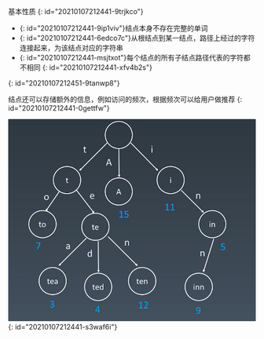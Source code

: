 基本性质
{: id="20210107212441-9trjkco"}

* {: id="20210107212441-9ip1viv"}结点本身不存在完整的单词
* {: id="20210107212441-6edco7c"}从根结点到某一结点，路径上经过的字符连接起来，为该结点对应的字符串
* {: id="20210107212441-msjtxot"}每个结点的所有子结点路径代表的字符都不相同
{: id="20210107212441-xfv4b2s"}

{: id="20210107212451-9tanwp8"}

结点还可以存储额外的信息，例如访问的频次，根据频次可以给用户做推荐
{: id="20210107212441-0gettfw"}

![字典树.jpg](assets/20210105160125-1d4ovri-字典树.jpg)
{: id="20210107212441-s3waf6i"}
